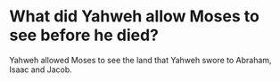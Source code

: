 # What did Yahweh allow Moses to see before he died?

Yahweh allowed Moses to see the land that Yahweh swore to Abraham, Isaac and Jacob.
